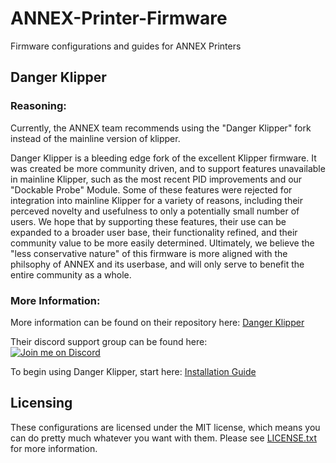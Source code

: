 # ANNEX-Printer-Firmware
Firmware configurations and guides for ANNEX Printers

## Danger Klipper
### Reasoning:
Currently, the ANNEX team recommends using the "Danger Klipper" fork instead of the mainline version of klipper. 

Danger Klipper is a bleeding edge fork of the excellent Klipper firmware. It was created be more community driven, and to support features unavailable in mainline Klipper, such as the most recent PID improvements and our "Dockable Probe" Module.
Some of these features were rejected for integration into mainline Klipper for a variety of reasons, including their perceved novelty and usefulness to only a potentially small number of users. We hope that by supporting these features, their use can be expanded to a broader user base, their functionality refined, and their community value to be more easily determined. Ultimately, we believe the "less conservative nature" of this firmware is more aligned with the philsophy of ANNEX and its userbase, and will only serve to benefit the entire community as a whole.

### More Information:
More information can be found on their repository here: [Danger Klipper](https://github.com/DangerKlippers/danger-klipper)

Their discord support group can be found here:  
[![Join me on Discord](https://discord.com/api/guilds/1029426383614648421/widget.png?style=banner2)](https://discord.gg/armchairengineeringsux)

To begin using Danger Klipper, start here: [Installation Guide](https://DangerKlippers.github.io/danger-klipper/Installation.html)

## Licensing

These configurations are licensed under the MIT license, which means you can do pretty much
whatever you want with them. Please see [LICENSE.txt](LICENSE.txt) for more information.
